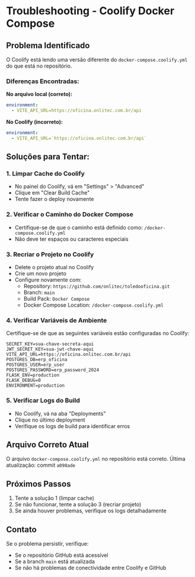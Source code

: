 # Troubleshooting - Coolify Docker Compose

## Problema Identificado

O Coolify está lendo uma versão diferente do `docker-compose.coolify.yml` do que está no repositório.

### Diferenças Encontradas:

**No arquivo local (correto):**
```yaml
environment:
  - VITE_API_URL=https://oficina.onlitec.com.br/api
```

**No Coolify (incorreto):**
```yaml
environment:
  - VITE_API_URL=`https://oficina.onlitec.com.br/api`
```

## Soluções para Tentar:

### 1. Limpar Cache do Coolify
- No painel do Coolify, vá em "Settings" > "Advanced"
- Clique em "Clear Build Cache"
- Tente fazer o deploy novamente

### 2. Verificar o Caminho do Docker Compose
- Certifique-se de que o caminho está definido como: `/docker-compose.coolify.yml`
- Não deve ter espaços ou caracteres especiais

### 3. Recriar o Projeto no Coolify
- Delete o projeto atual no Coolify
- Crie um novo projeto
- Configure novamente com:
  - Repository: `https://github.com/onlitec/toledooficina.git`
  - Branch: `main`
  - Build Pack: `Docker Compose`
  - Docker Compose Location: `/docker-compose.coolify.yml`

### 4. Verificar Variáveis de Ambiente

Certifique-se de que as seguintes variáveis estão configuradas no Coolify:

```
SECRET_KEY=sua-chave-secreta-aqui
JWT_SECRET_KEY=sua-jwt-chave-aqui
VITE_API_URL=https://oficina.onlitec.com.br/api
POSTGRES_DB=erp_oficina
POSTGRES_USER=erp_user
POSTGRES_PASSWORD=erp_password_2024
FLASK_ENV=production
FLASK_DEBUG=0
ENVIRONMENT=production
```

### 5. Verificar Logs do Build

- No Coolify, vá na aba "Deployments"
- Clique no último deployment
- Verifique os logs de build para identificar erros

## Arquivo Correto Atual

O arquivo `docker-compose.coolify.yml` no repositório está correto. Última atualização: commit `a098ade`

## Próximos Passos

1. Tente a solução 1 (limpar cache)
2. Se não funcionar, tente a solução 3 (recriar projeto)
3. Se ainda houver problemas, verifique os logs detalhadamente

## Contato

Se o problema persistir, verifique:
- Se o repositório GitHub está acessível
- Se a branch `main` está atualizada
- Se não há problemas de conectividade entre Coolify e GitHub